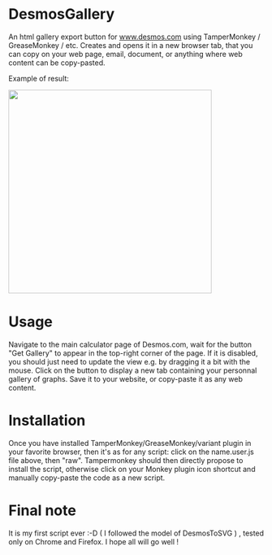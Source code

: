 # DesmosGallery
An html gallery export button for www.desmos.com using TamperMonkey / GreaseMonkey / etc.
Creates and opens it in a new browser tab, that you can copy on your web page, email, document, or anything where web content can be copy-pasted.

Example of result:

<img src="https://media.discordapp.net/attachments/655972529030037507/830680841066643486/kuE6ri6.png" height="400"/> 


# Usage
Navigate to the main calculator page of Desmos.com, wait for the button "Get Gallery" to appear in the top-right corner of the page. If it is disabled, you should just need to update the view e.g. by dragging it a bit with the mouse. Click on the button to display a new tab containing your personnal gallery of graphs. Save it to your website, or copy-paste it as any web content.

# Installation
Once you have installed TamperMonkey/GreaseMonkey/variant plugin in your favorite browser, then it's as for any script: click on the name.user.js file above, then "raw". Tampermonkey should then directly propose to install the script, otherwise click on your Monkey plugin icon shortcut and manually copy-paste the code as a new script.

# Final note
It is my first script ever :-D ( I followed the model of DesmosToSVG ) , tested only on Chrome and Firefox. 
I hope all will go well ! 
